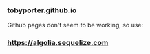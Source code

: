### tobyporter.github.io

Github pages don't seem to be working, so use:

### https://algolia.sequelize.com
